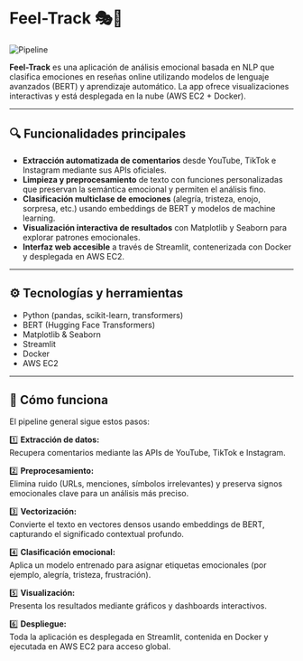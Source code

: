 # Feel-Track 🎭🧠

![Pipeline](https://i.imgur.com/1wkvHHD.png)

**Feel-Track** es una aplicación de análisis emocional basada en NLP que clasifica emociones en reseñas online utilizando modelos de lenguaje avanzados (BERT) y aprendizaje automático. La app ofrece visualizaciones interactivas y está desplegada en la nube (AWS EC2 + Docker).

---

## 🔍 Funcionalidades principales

- **Extracción automatizada de comentarios** desde YouTube, TikTok e Instagram mediante sus APIs oficiales.
- **Limpieza y preprocesamiento** de texto con funciones personalizadas que preservan la semántica emocional y permiten el análisis fino.
- **Clasificación multiclase de emociones** (alegría, tristeza, enojo, sorpresa, etc.) usando embeddings de BERT y modelos de machine learning.
- **Visualización interactiva de resultados** con Matplotlib y Seaborn para explorar patrones emocionales.
- **Interfaz web accesible** a través de Streamlit, contenerizada con Docker y desplegada en AWS EC2.

---

## ⚙️ Tecnologías y herramientas

- Python (pandas, scikit-learn, transformers)
- BERT (Hugging Face Transformers)
- Matplotlib & Seaborn
- Streamlit
- Docker
- AWS EC2

---

## 🚀 Cómo funciona

El pipeline general sigue estos pasos:

1️⃣ **Extracción de datos:**  
Recupera comentarios mediante las APIs de YouTube, TikTok e Instagram.

2️⃣ **Preprocesamiento:**  
Elimina ruido (URLs, menciones, símbolos irrelevantes) y preserva signos emocionales clave para un análisis más preciso.

3️⃣ **Vectorización:**  
Convierte el texto en vectores densos usando embeddings de BERT, capturando el significado contextual profundo.

4️⃣ **Clasificación emocional:**  
Aplica un modelo entrenado para asignar etiquetas emocionales (por ejemplo, alegría, tristeza, frustración).

5️⃣ **Visualización:**  
Presenta los resultados mediante gráficos y dashboards interactivos.

6️⃣ **Despliegue:**  
Toda la aplicación es desplegada en Streamlit, contenida en Docker y ejecutada en AWS EC2 para acceso global.
